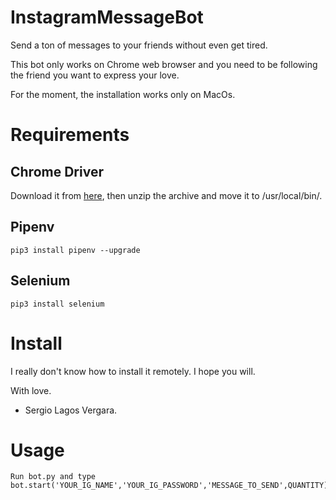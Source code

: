 # InstagramMessageBot
Send a ton of messages to your friends without even get tired. 

This bot only works on Chrome web browser and you need to be following the friend you want to express your love. 

For the moment, the installation works only on MacOs.

# Requirements

## Chrome Driver
Download it from [here](https://chromedriver.chromium.org/), then unzip the archive and move it to /usr/local/bin/.

## Pipenv
```
pip3 install pipenv --upgrade
```

## Selenium
```
pip3 install selenium
```

# Install

I really don't know how to install it remotely. I hope you will. 

With love.

- Sergio Lagos Vergara.

# Usage
```
Run bot.py and type bot.start('YOUR_IG_NAME','YOUR_IG_PASSWORD','MESSAGE_TO_SEND',QUANTITY).
```


